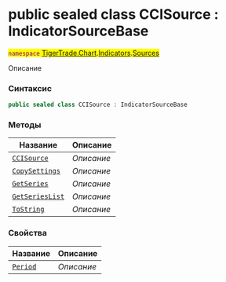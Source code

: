 
# public sealed class CCISource : IndicatorSourceBase
<mark style="color:purple;">`namespace` [TigerTrade.Chart](../../../TigerTrade.Chart.md).[Indicators](../../../TigerTrade.Chart/Indicators.md).[Sources](../../../TigerTrade.Chart/Indicators/Sources.md)



Описание

### Синтаксис
```csharp
public sealed class CCISource : IndicatorSourceBase
```


### Методы
| Название | Описание |
| --- | --- |
| [`CCISource`](./CCISource.cs/Методы/CCISource.md) | *Описание* |
| [`CopySettings`](./CCISource.cs/Методы/CopySettings.md) | *Описание* |
| [`GetSeries`](./CCISource.cs/Методы/GetSeries.md) | *Описание* |
| [`GetSeriesList`](./CCISource.cs/Методы/GetSeriesList.md) | *Описание* |
| [`ToString`](./CCISource.cs/Методы/ToString.md) | *Описание* |

### Свойства
| Название | Описание |
| --- | --- |
| [`Period`](./CCISource.cs/Свойства/Period.md) | *Описание* |



